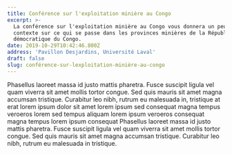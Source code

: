 ```yaml
---
title: Conférence sur l'exploitation minière au Congo
excerpt: >-
  La conférence sur l'exploitation minière au Congo vous donnera un peu plus de
  contexte sur ce qui se passe dans les provinces minières de la République
  démocratique du Congo.
date: 2019-10-29T10:42:46.800Z
address: 'Pavillon Desjardins, Université Laval'
draft: false
slug: conférence-sur-lexploitation-minière-au-congo
---
```

Phasellus laoreet massa id justo mattis pharetra. Fusce suscipit ligula vel quam viverra sit amet mollis tortor congue. Sed quis mauris sit amet magna accumsan tristique. Curabitur leo nibh, rutrum eu malesuada in, tristique at erat lorem ipsum dolor sit amet lorem ipsum sed consequat magna tempus veroeros lorem sed tempus aliquam lorem ipsum veroeros consequat magna tempus lorem ipsum consequat Phasellus laoreet massa id justo mattis pharetra. Fusce suscipit ligula vel quam viverra sit amet mollis tortor congue. Sed quis mauris sit amet magna accumsan tristique. Curabitur leo nibh, rutrum eu malesuada in tristique.
